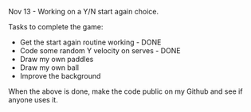 Nov 13 - Working on a Y/N start again choice.

Tasks to complete the game:
  - Get the start again routine working - DONE
  - Code some random Y velocity on serves - DONE
  - Draw my own paddles
  - Draw my own ball
  - Improve the background
  
When the above is done, make the code public on my Github and see if anyone uses it.